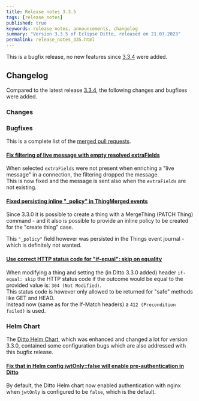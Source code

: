 ```yaml
---
title: Release notes 3.3.5
tags: [release_notes]
published: true
keywords: release notes, announcements, changelog
summary: "Version 3.3.5 of Eclipse Ditto, released on 21.07.2023"
permalink: release_notes_335.html
---
```


This is a bugfix release, no new features since [3.3.4](release_notes_334.html) were added.

## Changelog

Compared to the latest release [3.3.4](release_notes_334.html), the following changes and bugfixes were added.

### Changes


### Bugfixes

This is a complete list of the
[merged pull requests](https://github.com/eclipse-ditto/ditto/pulls?q=is%3Apr+milestone%3A3.3.5).

#### [Fix filtering of live message with empty resolved extraFields](https://github.com/eclipse-ditto/ditto/pull/1694)

When selected `extraFields` were not present when enriching a "live message" in a connection, the filtering dropped
the message.  
This is now fixed and the message is sent also when the `extraFields` are not existing.

#### [Fixed persisting inline "_policy" in ThingMerged events](https://github.com/eclipse-ditto/ditto/pull/1695)

Since 3.3.0 it is possible to create a thing with a MergeThing (PATCH Thing) command - and it also is possible to 
provide an inline policy to be created for the "create thing" case.

This `"_policy"` field however was persisted in the Things event journal - which is definitely not wanted.

#### [Use correct HTTP status code for "if-equal": skip on equality](https://github.com/eclipse-ditto/ditto/pull/1695)

When modifying a thing and setting the (in Ditto 3.3.0 added) header `if-equal: skip` the HTTP status code if the 
outcome would be equal to the provided value is: `304 (Not Modified)`.  
This status code is however only allowed to be returned for "safe" methods like GET and HEAD.  
Instead now (same as for the If-Match headers) a `412 (Precondition failed)` is used.

### Helm Chart

The [Ditto Helm Chart](https://github.com/eclipse-ditto/ditto/tree/master/deployment/helm), which was enhanced and changed 
a lot for version 3.3.0, contained some configuration bugs which are also addressed with this bugfix release.

#### [Fix that in Helm config jwtOnly=false will enable pre-authentication in Ditto](https://github.com/eclipse-ditto/ditto/pull/1697)

By default, the Ditto Helm chart now enabled authentication with nginx when `jwtOnly` is configured to be `false`, 
which is the default.


